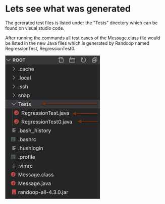 # Lets see what was generated
The gererated test files is listed under the "Tests" directory which can be found on visual studio code. 

After running the commands all test cases of the Message.class file would be listed in the new Java files which is generated by Randoop named RegressionTest, RegressionTest0.

<img src="https://github.com/mustafamusse/Randoop-tutorial/blob/main/randoof-tutorial/location.png?raw=true" alt="location of the tests generated" style="width:300px;"/>

